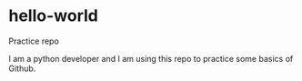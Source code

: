 # hello-world
Practice repo

I am a python developer and I am using this repo to practice some 
basics of Github.
